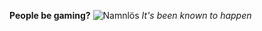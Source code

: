 **People be gaming?**
![Namnlös](https://github.com/user-attachments/assets/eaaa4488-776a-472d-81f3-fc4cb521382c)
*It's been known to happen*
